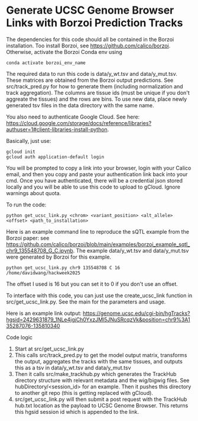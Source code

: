 # Generate UCSC Genome Browser Links with Borzoi Prediction Tracks

The dependencies for this code should all be contained in the Borzoi installation. Too install Borzoi, see https://github.com/calico/borzoi. Otherwise, activate the Borzoi Conda env using 

```
conda activate borzoi_env_name
```

The required data to run this code is data/y_wt.tsv and data/y_mut.tsv. These matrices are obtained from the Borzoi output predictions. See src/track_pred.py for how to generate them (including normalization and track aggregation). The columns are tissue ids (must be unique if you don't aggreate the tissues) and the rows are bins. To use new data, place newly generated tsv files in the data directory with the same name.

You also need to authenticate Google Cloud. See here: https://cloud.google.com/storage/docs/reference/libraries?authuser=1#client-libraries-install-python.

Basically, just use:

```
gcloud init
gcloud auth application-default login
```

You will be prompted to copy a link into your browser, login with your Calico email, and then you copy and paste your authentication link back into your cmd. Once you have authenticated, there will be a credential json stored locally and you will be able to use this code to upload to gCloud. Ignore warnings about quota.


To run the code:

```
python get_ucsc_link.py <chrom> <variant_position> <alt_allele> <offset> <path_to_installation>
```

Here is an example command line to reproduce the sQTL example from the Borzoi paper: see https://github.com/calico/borzoi/blob/main/examples/borzoi_example_sqtl_chr9_135548708_G_C.ipynb. The example data/y_wt.tsv and data/y_mut.tsv were generated by Borzoi for this example.

```
python get_ucsc_link.py chr9 135548708 C 16 /home/davidwang/hackweek2025
```

The offset I used is 16 but you can set it to 0 if you don't use an offset. 

To interface with this code, you can just use the create_ucsc_link function in src/get_ucsc_link.py. See the main for the parameters and usage. 

Here is an example link output: https://genome.ucsc.edu/cgi-bin/hgTracks?hgsid=2429631879_1NLe4jgjCh0YxzJMl5JNuSRcqzVk&position=chr9%3A135287076-135810340

Code logic

1. Start at src/get_ucsc_link.py
2. This calls src/track_pred.py to get the model output matrix, transforms the output, aggregates the tracks with the same tissues, and outputs this as a tsv in data/y_wt.tsv and data/y_mut.tsv 
3. Then it calls src/make_trackhub.py which generates the TrackHub directory structure with relevant metadata and the wig/bigwig files. See hubDirectory/<session_id> for an example. Then it pushes this directory to another git repo (this is getting replaced with gCloud).
4. src/get_ucsc_link.py will then submit a post request with the TrackHub hub.txt location as the payload to UCSC Genome Browser. This returns this hgsid session id which is appended to the link.  

